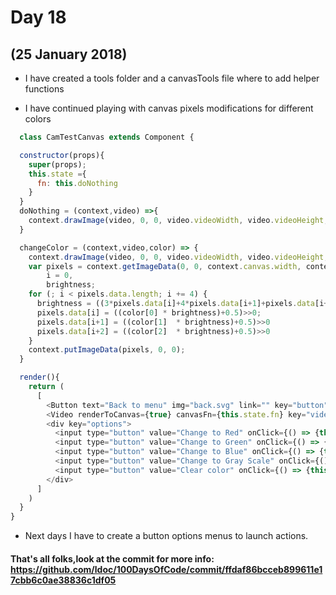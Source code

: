 # Day 18
## (25 January 2018)

* I have created a tools folder and a canvasTools file where to add helper functions

* I have continued playing with canvas pixels modifications for different colors

```javascript
  class CamTestCanvas extends Component {

  constructor(props){
    super(props);
    this.state ={
      fn: this.doNothing
    }
  }
  doNothing = (context,video) =>{
    context.drawImage(video, 0, 0, video.videoWidth, video.videoHeight, 0, 0, context.canvas.width, context.canvas.height);
  }

  changeColor = (context,video,color) => {
    context.drawImage(video, 0, 0, video.videoWidth, video.videoHeight, 0, 0, context.canvas.width, context.canvas.height);
    var pixels = context.getImageData(0, 0, context.canvas.width, context.canvas.height),
        i = 0,
        brightness;
    for (; i < pixels.data.length; i += 4) {
      brightness = ((3*pixels.data[i]+4*pixels.data[i+1]+pixels.data[i+2])>>>3) / 256;
      pixels.data[i] = ((color[0] * brightness)+0.5)>>0;
      pixels.data[i+1] = ((color[1]  * brightness)+0.5)>>0
      pixels.data[i+2] = ((color[2]  * brightness)+0.5)>>0
    }
    context.putImageData(pixels, 0, 0);
  }

  render(){
    return (
      [
        <Button text="Back to menu" img="back.svg" link="" key="button"/>,
        <Video renderToCanvas={true} canvasFn={this.state.fn} key="video"/>,
        <div key="options">
          <input type="button" value="Change to Red" onClick={() => {this.setState({...this.state, fn:(context,video)=>this.changeColor(context,video,[255,0,0])})}}/>
          <input type="button" value="Change to Green" onClick={() => {this.setState({...this.state, fn:(context,video)=>this.changeColor(context,video,[0,255,0])})}}/>
          <input type="button" value="Change to Blue" onClick={() => {this.setState({...this.state, fn:(context,video)=>this.changeColor(context,video,[0,0,255])})}}/>
          <input type="button" value="Change to Gray Scale" onClick={() => {this.setState({...this.state, fn:(context,video)=>this.changeColor(context,video,[130,130,130])})}}/>
          <input type="button" value="Clear color" onClick={() => {this.setState({...this.state, fn:this.doNothing})}}/>
        </div>
      ]
    )
  }
}
```
* Next days I have to create a button options menus to launch actions.

#### That's all folks,look at the commit for more info: https://github.com/ldoc/100DaysOfCode/commit/ffdaf86bcceb899611e17cbb6c0ae38836c1df05

